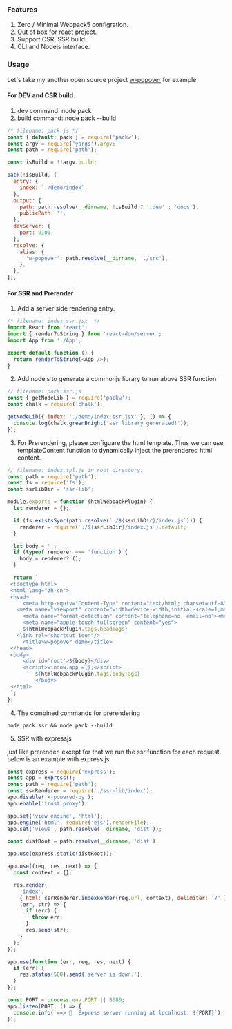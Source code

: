 ### Features

1. Zero / Minimal Webpack5 configration.
2. Out of box for react project.
3. Support CSR, SSR build
4. CLI and Nodejs interface.

### Usage

Let's take my another open source project [w-popover](https://github.com/leonwgc/w-popover) for example.

#### For DEV and CSR build.

1. dev command: node pack
2. build command: node pack --build

```js
/* filename: pack.js */
const { default: pack } = require('packw');
const argv = require('yargs').argv;
const path = require('path');

const isBuild = !!argv.build;

pack(!isBuild, {
  entry: {
    index: `./demo/index`,
  },
  output: {
    path: path.resolve(__dirname, !isBuild ? '.dev' : 'docs'),
    publicPath: '',
  },
  devServer: {
    port: 9101,
  },
  resolve: {
    alias: {
      'w-popover': path.resolve(__dirname, './src'),
    },
  },
});
```

#### For SSR and Prerender

1. Add a server side rendering entry.

```js
/* filename: index.ssr.jsx  */
import React from 'react';
import { renderToString } from 'react-dom/server';
import App from './App';

export default function () {
  return renderToString(<App />);
}
```

2. Add nodejs to generate a commonjs library to run above SSR function.

```js
// filename: pack.ssr.js
const { getNodeLib } = require('packw');
const chalk = require('chalk');

getNodeLib({ index: './demo/index.ssr.jsx' }, () => {
  console.log(chalk.greenBright('ssr library generated!'));
});
```

3. For Prerendering, please configuare the html template. Thus we can use templateContent function to dynamically inject the prerendered html content.

```js
// filename: index.tpl.js in root directory.
const path = require('path');
const fs = require('fs');
const ssrLibDir = 'ssr-lib';

module.exports = function (htmlWebpackPlugin) {
  let renderer = {};

  if (fs.existsSync(path.resolve(`./${ssrLibDir}/index.js`))) {
    renderer = require(`./${ssrLibDir}/index.js`).default;
  }

  let body = '';
  if (typeof renderer === 'function') {
    body = renderer?.();
  }

  return `
 <!doctype html>
 <html lang="zh-cn">
 <head>
	 <meta http-equiv="Content-Type" content="text/html; charset=utf-8">
   <meta name="viewport" content="width=device-width,initial-scale=1,maximum-scale=1,user-scalable=no,minimal-ui,viewport-fit=cover">
	 <meta name="format-detection" content="telephone=no, email=no"><meta name="apple-mobile-web-app-capable" content="yes">
	 <meta name="apple-touch-fullscreen" content="yes">
	 ${htmlWebpackPlugin.tags.headTags}
   <link rel="shortcut icon"/>
	 <title>w-popover demo</title>
 </head>
 <body>
	 <div id='root'>${body}</div>
	 <script>window.app ={};</script>
		 ${htmlWebpackPlugin.tags.bodyTags}
		 </body>
 </html>
 `;
};
```

4. The combined commands for prerendering

```
node pack.ssr && node pack --build
```

5. SSR with expressjs

 just like prerender, except for that we run the ssr function for each request. below is an example with express.js

```js
const express = require('express');
const app = express();
const path = require('path');
const ssrRenderer = require('./ssr-lib/index'); 
app.disable('x-powered-by');
app.enable('trust proxy');

app.set('view engine', 'html');
app.engine('html', require('ejs').renderFile);
app.set('views', path.resolve(__dirname, 'dist'));

const distRoot = path.resolve(__dirname, 'dist');

app.use(express.static(distRoot));

app.use((req, res, next) => {
  const context = {};

  res.render(
    'index',
    { html: ssrRenderer.indexRender(req.url, context), delimiter: '?' },
    (err, str) => {
      if (err) {
        throw err;
      }
      res.send(str);
    }
  );
});

app.use(function (err, req, res, next) {
  if (err) {
    res.status(500).send('server is down.');
  }
});

const PORT = process.env.PORT || 8080;
app.listen(PORT, () => {
  console.info(`==> 🍺  Express server running at localhost: ${PORT}`);
});
```
